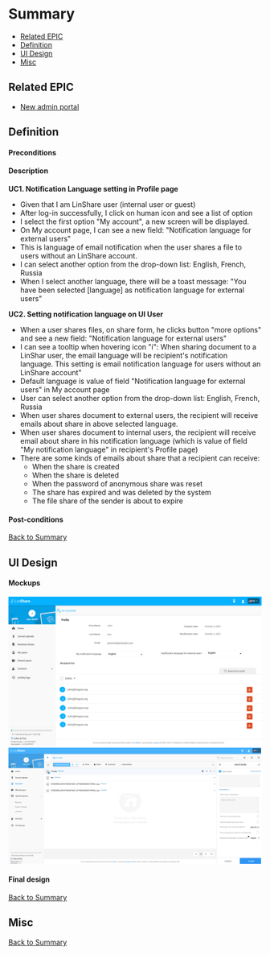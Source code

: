 # Summary

* [Related EPIC](#related-epic)
* [Definition](#definition)
* [UI Design](#ui-design)
* [Misc](#misc)

## Related EPIC

* [New admin portal](./README.md)

## Definition

#### Preconditions

#### Description

**UC1. Notification Language setting in Profile page**
 
- Given that I am LinShare user (internal user or guest)
- After log-in successfully, I click on human icon and see a list of option
- I select the first option "My account", a new screen will be displayed.
- On My account page, I can see a new field: "Notification language for external users"
- This is language of email notification when the user shares a file to users without an LinShare account.
- I can select another option from the drop-down list: English, French, Russia
- When I select another language, there will be a toast message: "You have been selected [language] as notification language for external users"

**UC2. Setting notification language on UI User**

- When a user shares files, on share form, he clicks button "more options" and see a new field: "Notification language for external users"
- I can see a tooltip when hovering icon "i": When sharing document to a LinShar user, the email language will be recipient's notification language. This setting is email notification language for users without an LinShare account"
- Default language is value of field "Notification language for external users"  in My account page 
- User can select another option from the drop-down list: English, French, Russia
- When user shares document to external users, the recipient will receive emails about share in above selected language.
- When user shares document to internal users, the recipient will receive email about share in his notification language (which is value of field "My notification language" in recipient's Profile page)
- There are some kinds of emails about share that a recipient can receive:
    - When the share is created
    - When the share is deleted
    - When the password of anonymous share was reset
    - The share has expired and was deleted by the system
    - The file share of the sender is about to expire

#### Post-conditions

[Back to Summary](#summary)

## UI Design

#### Mockups

![story540](./mockups/540.1.png)
![story540](./mockups/540.2.png)

#### Final design

[Back to Summary](#summary)
## Misc

[Back to Summary](#summary)



